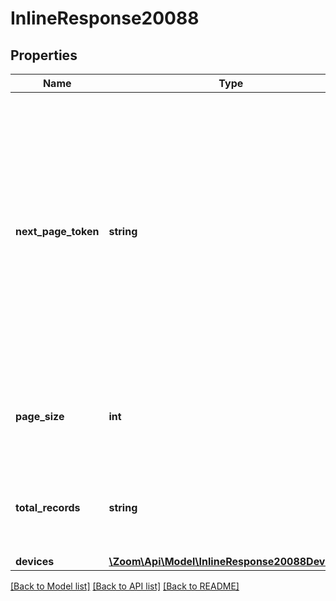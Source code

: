 # InlineResponse20088

## Properties
Name | Type | Description | Notes
------------ | ------------- | ------------- | -------------
**next_page_token** | **string** | The next page token is used to paginate through large result sets. A next page token will be returned whenever the set of available results exceeds the current page size. The expiration period for this token is 15 minutes. | [optional] 
**page_size** | **int** | The number of records returned with a single API call. | [optional] 
**total_records** | **string** | The total number of records found for the query across all pages. | [optional] 
**devices** | [**\Zoom\Api\Model\InlineResponse20088Devices[]**](InlineResponse20088Devices.md) |  | [optional] 

[[Back to Model list]](../README.md#documentation-for-models) [[Back to API list]](../README.md#documentation-for-api-endpoints) [[Back to README]](../README.md)


